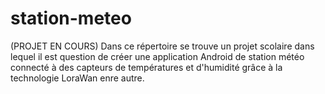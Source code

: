 # station-meteo
(PROJET EN COURS)
Dans ce répertoire se trouve un projet scolaire dans lequel il est question de créer une application Android de station météo connecté à des capteurs de températures et d'humidité grâce à la technologie LoraWan enre autre. 
